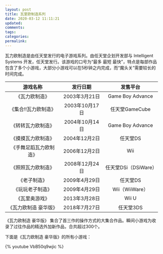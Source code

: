 ```yaml
---
layout: post
title: 瓦里欧制造系列
date: 2020-03-12 11:11:21
updated:
comments:
tags:
categories:
permalink:
---
```


瓦力欧制造是由任天堂发行的电子游戏系列。由任天堂企划开发部与 Intelligent Systems 开发，任天堂发行。该游戏的口号为“最多 最短 最快”，特点是每部作品包含了多个小游戏，大部分小游戏可以在5秒钟之内完成，而“魔头关”需要较长的时间完成。

| 游戏名称 | 发行日期 | 发售平台 |
| :-: | :-: | :-: |
| 《瓦力欧制造》 | 2003年3月21日 | Game Boy Advance |
| 《集合!!瓦力欧制造》 | 2003年10月17日 | 任天堂GameCube |
| 《转转瓦力欧制造》 | 2004年10月14日 | Game Boy Advance |
| 《摸摸瓦力欧制造》 | 2004年12月2日 | 任天堂DS |
| 《手舞足蹈瓦力欧制造》 | 2006年12月2日 | Wii |
| 《照照瓦力欧制造》 | 2008年12月24日 | 任天堂DSi（DSiWare） |
| 《老子制造》 | 2009年4月29日 | 任天堂DS |
| 《玩玩老子制造》 | 2009年4月29日 | Wii（WiiWare） |
| 《瓦里奥游戏》 | 2013年3月28日 | Wii U |
| 《瓦力欧制造 豪华版》 | 2018年7月27日 | 任天堂3DS |

《瓦力欧制造 豪华版》 集合了首三作的操作方式的大集合作品。瞬间小游戏为收录了过往作品的精选外加新作品，合共超过300个。

下面是《瓦力欧制造 豪华版》的所有小游戏：

{% youtube VbB50q9wjic %}
